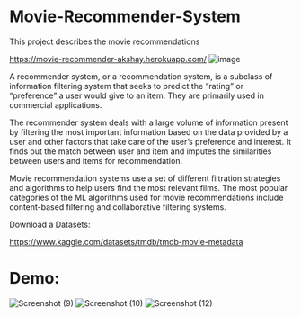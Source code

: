 # Movie-Recommender-System
This project describes the movie recommendations 








https://movie-recommender-akshay.herokuapp.com/
![image](https://user-images.githubusercontent.com/66075600/177367866-8e2367c3-9c58-42cf-a9c1-456b71453000.jpeg)















A recommender system, or a recommendation system, is a subclass of information filtering system that seeks to predict the “rating” or “preference” a user would give to an item. They are primarily used in commercial applications.






The recommender system deals with a large volume of information present by filtering the most important information based on the data provided by a user and other factors that take care of the user’s preference and interest. It finds out the match between user and item and imputes the similarities between users and items for recommendation.




Movie recommendation systems use a set of different filtration strategies and algorithms to help users find the most relevant films. The most popular categories of the ML algorithms used for movie recommendations include content-based filtering and collaborative filtering systems.









Download a Datasets:


https://www.kaggle.com/datasets/tmdb/tmdb-movie-metadata



# Demo:




![Screenshot (9)](https://user-images.githubusercontent.com/66075600/177368985-0c22759b-a34e-4624-a64c-5d45e13267a6.png)
![Screenshot (10)](https://user-images.githubusercontent.com/66075600/177369000-247147b7-f771-445a-9e2a-de4da44f9f8d.png)
![Screenshot (12)](https://user-images.githubusercontent.com/66075600/177369008-740a56a7-e576-44d0-8482-d71ff051ebaf.png)


















